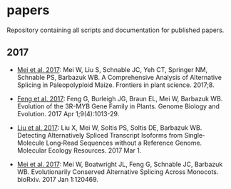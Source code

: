 # papers
Repository containing all scripts and documentation for published papers.

## 2017
* [Mei et al. 2017](https://www.ncbi.nlm.nih.gov/pmc/articles/PMC5423905/): Mei W, Liu S, Schnable JC, Yeh CT, Springer NM, Schnable PS, Barbazuk WB. A Comprehensive Analysis of Alternative Splicing in Paleopolyploid Maize. Frontiers in plant science. 2017;8.

* [Feng et al. 2017](https://academic.oup.com/gbe/article/doi/10.1093/gbe/evx056/3746054/Evolution-of-the-3R-MYB-Gene-Family-in-Plants): Feng G, Burleigh JG, Braun EL, Mei W, Barbazuk WB. Evolution of the 3R-MYB Gene Family in Plants. Genome Biology and Evolution. 2017 Apr 1;9(4):1013-29.

* [Liu et al. 2017](http://onlinelibrary.wiley.com/doi/10.1111/1755-0998.12670/full): Liu X, Mei W, Soltis PS, Soltis DE, Barbazuk WB. Detecting Alternatively Spliced Transcript Isoforms from Single‐Molecule Long‐Read Sequences without a Reference Genome. Molecular Ecology Resources. 2017 Mar 1.

* [Mei et al. 2017](http://biorxiv.org/content/biorxiv/early/2017/03/24/120469.full.pdf): Mei W, Boatwright JL, Feng G, Schnable JC, Barbazuk WB. Evolutionarily Conserved Alternative Splicing Across Monocots. bioRxiv. 2017 Jan 1:120469.


